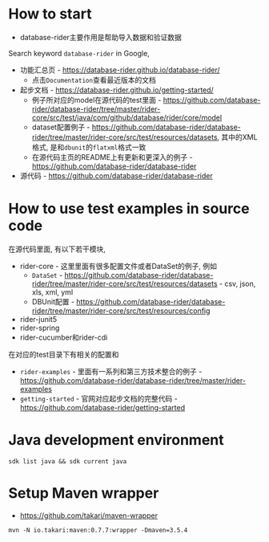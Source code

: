 # How to start

- database-rider主要作用是帮助导入数据和验证数据

Search keyword `database-rider` in Google,

- 功能汇总页 - <https://database-rider.github.io/database-rider/>
  - 点击`Documentation`查看最近版本的文档
- 起步文档 - <https://database-rider.github.io/getting-started/>
  - 例子所对应的model在源代码的test里面 - <https://github.com/database-rider/database-rider/tree/master/rider-core/src/test/java/com/github/database/rider/core/model>
  - dataset配置例子 - <https://github.com/database-rider/database-rider/tree/master/rider-core/src/test/resources/datasets>, 其中的XML格式, 是和`dbunit`的`flatxml`格式一致
  - 在源代码主页的README上有更新和更深入的例子 - <https://github.com/database-rider/database-rider>
- 源代码 - <https://github.com/database-rider/database-rider>

# How to use test examples in source code

在源代码里面, 有以下若干模块,

- rider-core - 这里里面有很多配置文件或者DataSet的例子, 例如
  - `DataSet` - <https://github.com/database-rider/database-rider/tree/master/rider-core/src/test/resources/datasets> - csv, json, xls, xml, yml
  - DBUnit配置 - <https://github.com/database-rider/database-rider/tree/master/rider-core/src/test/resources/config>
- rider-junit5
- rider-spring
- rider-cucumber和rider-cdi

在对应的test目录下有相关的配置和

- `rider-examples` - 里面有一系列和第三方技术整合的例子 - <https://github.com/database-rider/database-rider/tree/master/rider-examples> 
- `getting-started` - 官网对应起步文档的完整代码 - <https://github.com/database-rider/getting-started>

# Java development environment

`sdk list java && sdk current java`

# Setup Maven wrapper

- https://github.com/takari/maven-wrapper

`mvn -N io.takari:maven:0.7.7:wrapper -Dmaven=3.5.4`
